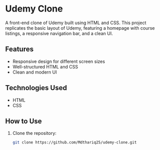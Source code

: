# Udemy Clone  

A front-end clone of Udemy built using HTML and CSS. This project replicates the basic layout of Udemy, featuring a homepage with course listings, a responsive navigation bar, and a clean UI.  

## Features  
- Responsive design for different screen sizes  
- Well-structured HTML and CSS  
- Clean and modern UI  

## Technologies Used  
- HTML  
- CSS  

## How to Use  
1. Clone the repository:  
   ```bash
   git clone https://github.com/Mdthariq25/udemy-clone.git
